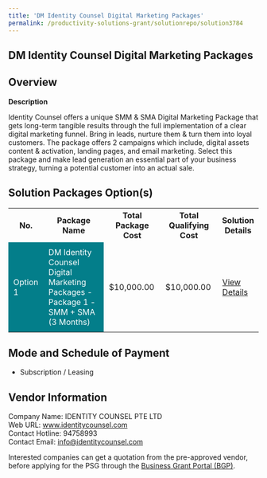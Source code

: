 ```yaml
---
title: 'DM Identity Counsel Digital Marketing Packages'
permalink: /productivity-solutions-grant/solutionrepo/solution3784
---
```


## DM Identity Counsel Digital Marketing Packages

## Overview

**Description**

Identity Counsel offers a unique SMM & SMA Digital Marketing Package that gets long-term tangible results through the full implementation of a clear digital marketing funnel. Bring in leads, nurture them & turn them into loyal customers. The package offers 2 campaigns which include, digital assets content & activation,  landing pages, and email marketing. Select this package and make lead generation an essential part of your business strategy, turning a potential customer into an actual sale.

## Solution Packages Option(s)

<table>
<tr>
<th><b>No.</b></th>
<th><b>Package Name</b></th>
<th><b>Total Package Cost</b></th>
<th><b>Total Qualifying Cost</b></th>
<th><b>Solution Details</b></th>
</tr>
<tr>
<td style='padding: 10px; background-color: #037E8A; color: #FFFFFF;'>Option 1</td>
<td style='padding: 10px; background-color: #037E8A; color: #FFFFFF;'>DM Identity Counsel Digital Marketing Packages - Package 1 - SMM + SMA (3 Months)</td>
<td style='padding: 10px;'>$10,000.00</td>
<td style='padding: 10px;'>$10,000.00</td>
<td style='padding: 10px;'><a href='/images/psg/IDENTITY_Desensitised_Annex_3.pdf' target='_blank'>View Details</a></td>
</tr>
</table>

## Mode and Schedule of Payment

 - Subscription / Leasing

## Vendor Information

 Company Name: IDENTITY COUNSEL PTE LTD<br>Web URL: www.identitycounsel.com <br>Contact Hotline: 94758993 <br>Contact Email: info@identitycounsel.com <br>

Interested companies can get a quotation from the pre-approved vendor, before applying for the PSG through the <a href='https://www.businessgrants.gov.sg/' target='_blank' rel='noopener'>Business Grant Portal (BGP)</a>.

<script src="/jquery/resize-tables.js"></script>
